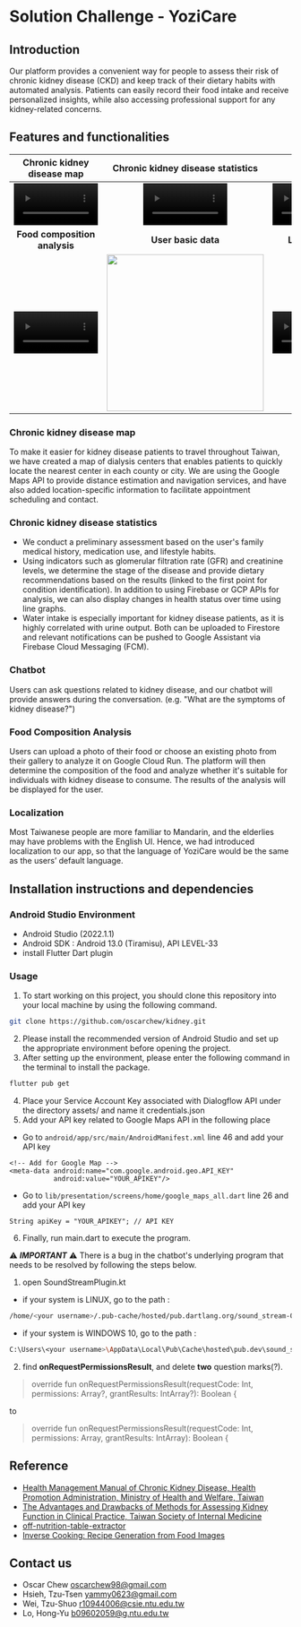 # Solution Challenge - YoziCare
## Introduction
Our platform provides a convenient way for people to assess their risk of chronic kidney disease (CKD) and keep track of their dietary habits with automated analysis. Patients can easily record their food intake and receive personalized insights, while also accessing professional support for any kidney-related concerns.

## Features and functionalities

| Chronic kidney disease map | Chronic kidney disease statistics | Chatbot |
| :--: | :--: | :--: |
| <video src='https://github.com/oscarchew/kidney/assets/100932226/448ce604-95cd-4fc1-8233-c5e1e625b26c' width=150/> | <video src='https://github.com/oscarchew/kidney/assets/100932226/2eb6772c-c73e-4345-a257-b08cf16c312b' width=150/> | <video src='https://github.com/oscarchew/kidney/assets/100932226/c22d3b57-791b-4998-8cd9-3924eaff44b4' width=150/> |
| **Food composition analysis** | **User basic data** | **Localization** |
| <video src='https://github.com/oscarchew/kidney/assets/100932226/4f132554-e2f0-437b-89b2-0ed38999c94a' width=150/> | <img src='https://github.com/oscarchew/kidney/assets/100932226/cf08cb92-5d90-449d-982e-433e31b1b661' width=280/> | <video src='https://github.com/oscarchew/kidney/assets/100932226/37873dc9-1e4a-4b81-b3b4-a4e5be48ab8f' width=150/> |

### Chronic kidney disease map

To make it easier for kidney disease patients to travel throughout Taiwan, we have created a map of dialysis centers that enables patients to quickly locate the nearest center in each county or city. We are using the Google Maps API to provide distance estimation and navigation services, and have also added location-specific information to facilitate appointment scheduling and contact.

### Chronic kidney disease statistics
- We conduct a preliminary assessment based on the user's family medical history, medication use, and lifestyle habits.
- Using indicators such as glomerular filtration rate (GFR) and creatinine levels, we determine the stage of the disease and provide dietary recommendations based on the results (linked to the first point for condition identification). In addition to using Firebase or GCP APIs for analysis, we can also display changes in health status over time using line graphs.
- Water intake is especially important for kidney disease patients, as it is highly correlated with urine output. Both can be uploaded to Firestore and relevant notifications can be pushed to Google Assistant via Firebase Cloud Messaging (FCM).

### Chatbot

Users can ask questions related to kidney disease, and our chatbot will provide answers during the conversation. (e.g. "What are the symptoms of kidney disease?")

### Food Composition Analysis

Users can upload a photo of their food or choose an existing photo from their gallery to analyze it on Google Cloud Run. The platform will then determine the composition of the food and analyze whether it's suitable for individuals with kidney disease to consume. The results of the analysis will be displayed for the user.

### Localization

Most Taiwanese people are more familiar to Mandarin, and the elderlies may have problems with the English UI. Hence, we had introduced localization to our app, so that the language of YoziCare would be the same as the users’ default language.

## Installation instructions and dependencies

### Android Studio Environment

- Android Studio (2022.1.1)
- Android SDK : Android 13.0 (Tiramisu), API LEVEL-33
- install Flutter Dart plugin 

### Usage

1. To start working on this project, you should clone this repository into your local machine by using the following command.
```bash
git clone https://github.com/oscarchew/kidney.git
```

2. Please install the recommended version of Android Studio and set up the appropriate environment before opening the project.
3. After setting up the environment, please enter the following command in the terminal to install the package.
```bash
flutter pub get
```
4. Place your Service Account Key associated with Dialogflow API under the directory assets/ and name it credentials.json
5. Add your API key related to Google Maps API in the following place
- Go to `android/app/src/main/AndroidManifest.xml` line 46 and add your API key
```
<!-- Add for Google Map -->
<meta-data android:name="com.google.android.geo.API_KEY"
           android:value="YOUR_APIKEY"/>
```
- Go to `lib/presentation/screens/home/google_maps_all.dart` line 26 and add your API key

```
String apiKey = "YOUR_APIKEY"; // API KEY
```

6. Finally, run main.dart to execute the program. 

⚠️ ***IMPORTANT*** ⚠️
There is a bug in the chatbot's underlying program that needs to be resolved by following the steps below.
1. open SoundStreamPlugin.kt
- if your system is LINUX, go to the path : 
```bash
/home/<your username>/.pub-cache/hosted/pub.dartlang.org/sound_stream-0.3.0/android/src/main/kotlin/vn/casperpas/sound_stream/SoundStreamPlugin.kt
```
- if your system is WINDOWS 10, go to the path : 
```bash
C:\Users\<your username>\AppData\Local\Pub\Cache\hosted\pub.dev\sound_stream-0.3.0\android\src\main\kotlin\vn\casperpas\sound_stream\SoundStreamplugin.kt
```
2. find **onRequestPermissionsResult**, and delete **two** question marks(?).

> override fun onRequestPermissionsResult(requestCode: Int, permissions: Array<out String>?, grantResults: IntArray?): Boolean {

to 

> override fun onRequestPermissionsResult(requestCode: Int, permissions: Array<out String>, grantResults: IntArray): Boolean {

## Reference
- [Health Management Manual of Chronic Kidney Disease, Health Promotion Administration, Ministry of Health and Welfare, Taiwan](https://www.hpa.gov.tw/File/Attach/6639/File_6234.pdf)
- [The Advantages and Drawbacks of Methods for Assessing Kidney Function in Clinical Practice, Taiwan Society of Internal Medicine](http://www.tsim.org.tw/journal/jour23-1/05.PDF)
- [off-nutrition-table-extractor](https://github.com/openfoodfacts/off-nutrition-table-extractor)
- [Inverse Cooking: Recipe Generation from Food Images](https://github.com/facebookresearch/inversecooking)

## Contact us
- Oscar Chew oscarchew98@gmail.com
- Hsieh, Tzu-Tsen yammy0623@gmail.com
- Wei, Tzu-Shuo r10944006@csie.ntu.edu.tw
- Lo, Hong-Yu b09602059@g.ntu.edu.tw



